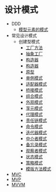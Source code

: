 # 设计模式

- DDD
  - [模型元素的模式](./design-pattern/domain-driven-design/patterns-of-model-elements.md)
- 常见设计模式
  - 创建型模式
    - [工厂方法](./design-pattern/factory-method.md)
    - [抽象工厂](./design-pattern/abstract-factory.md)
    - [构造器](./design-pattern/builder.md)
    - [构造器](./design-pattern/builder.md)
    - [原型](./design-pattern/prototype.md)
    - [单例模式](./design-pattern/singleton.md)
    - [适配器模式](./design-pattern/adapter.md)
    - [桥接模式](./design-pattern/bridge.md)
    - [组合模式](./design-pattern/composite.md)
    - [外观模式](./design-pattern/facade.md)
    - [享元模式](./design-pattern/flyweight.md)
    - [代理模式](./design-pattern/proxy.md)
    - [责任链模式](./design-pattern/chain-of-responsibility.md)
    - [命令模式](./design-pattern/command.md)
    - [迭代器模式](./design-pattern/iterator.md)
    - [中介者模式](./design-pattern/mediator.md)
    - [备忘录模式](./design-pattern/memento.md)
    - [观察者模式](./design-pattern/observer.md)
    - [状态模式](./design-pattern/state.md)
    - [策略模式](./design-pattern/strategy.md)
    - [模版方法模式](./design-pattern/template-method.md)
- [MVC](/design-pattern/mvc.md)
- [MVP](/design-pattern/mvp.md)
- [MVVM](/design-pattern/mvvm.md)
